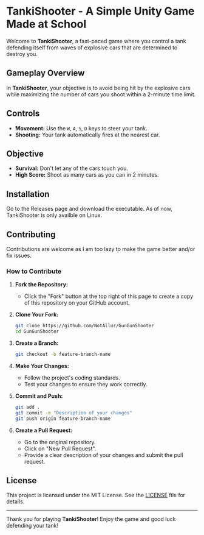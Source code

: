 # TankiShooter - A Simple Unity Game Made at School

Welcome to **TankiShooter**, a fast-paced game where you control a tank defending itself from waves of explosive cars that are determined to destroy you.

## Gameplay Overview

In **TankiShooter**, your objective is to avoid being hit by the explosive cars while maximizing the number of cars you shoot within a 2-minute time limit.

## Controls

- **Movement:** Use the `W`, `A`, `S`, `D` keys to steer your tank.
- **Shooting:** Your tank automatically fires at the nearest car.

## Objective

- **Survival:** Don't let any of the cars touch you.
- **High Score:** Shoot as many cars as you can in 2 minutes.

## Installation

Go to the Releases page and download the executable. As of now, TankiShooter is only availble on Linux.

## Contributing

Contributions are welcome as I am too lazy to make the game better and/or fix issues.

### How to Contribute

1. **Fork the Repository:**
    - Click the "Fork" button at the top right of this page to create a copy of this repository on your GitHub account.

2. **Clone Your Fork:**
    ```bash
    git clone https://github.com/NotAllur/GunGunShooter
    cd GunGunShooter
    ```

3. **Create a Branch:**
    ```bash
    git checkout -b feature-branch-name
    ```

4. **Make Your Changes:**
    - Follow the project's coding standards.
    - Test your changes to ensure they work correctly.

5. **Commit and Push:**
    ```bash
    git add .
    git commit -m "Description of your changes"
    git push origin feature-branch-name
    ```

6. **Create a Pull Request:**
    - Go to the original repository.
    - Click on "New Pull Request".
    - Provide a clear description of your changes and submit the pull request.

## License

This project is licensed under the MIT License. See the [LICENSE](LICENSE) file for details.

---

Thank you for playing **TankiShooter**! Enjoy the game and good luck defending your tank!
